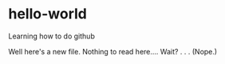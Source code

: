 # hello-world
Learning how to do github

Well here's a new file.
Nothing to read here....
Wait? . . . (Nope.)
